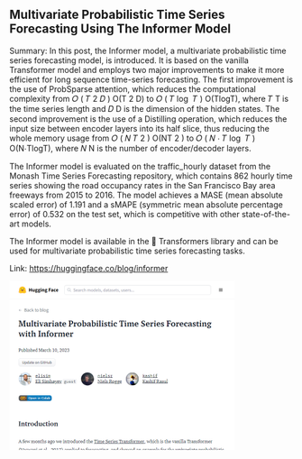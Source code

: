 ## Multivariate Probabilistic Time Series Forecasting Using The Informer Model
Summary: In this post, the Informer model, a multivariate probabilistic time series forecasting model, is introduced. It is based on the vanilla Transformer model and employs two major improvements to make it more efficient for long sequence time-series forecasting. The first improvement is the use of ProbSparse attention, which reduces the computational complexity from 
𝑂
(
𝑇
2
𝐷
)
O(T
2
D) to 
𝑂
(
𝑇
log
⁡
𝑇
)
O(TlogT), where 
𝑇
T is the time series length and 
𝐷
D is the dimension of the hidden states. The second improvement is the use of a Distilling operation, which reduces the input size between encoder layers into its half slice, thus reducing the whole memory usage from 
𝑂
(
𝑁
𝑇
2
)
O(NT
2
) to 
𝑂
(
𝑁
⋅
𝑇
log
⁡
𝑇
)
O(N⋅TlogT), where 
𝑁
N is the number of encoder/decoder layers.

The Informer model is evaluated on the traffic_hourly dataset from the Monash Time Series Forecasting repository, which contains 862 hourly time series showing the road occupancy rates in the San Francisco Bay area freeways from 2015 to 2016. The model achieves a MASE (mean absolute scaled error) of 1.191 and a sMAPE (symmetric mean absolute percentage error) of 0.532 on the test set, which is competitive with other state-of-the-art models.

The Informer model is available in the 🤗 Transformers library and can be used for multivariate probabilistic time series forecasting tasks.

Link: https://huggingface.co/blog/informer

<img src="/img/3f8ee9b2-9dec-475f-9dfb-07a20e785fa8.png" width="400" />
<br/><br/>
